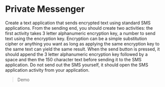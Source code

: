 # Private Messenger 

Create a text application that sends encrypted text using standard SMS applications. From the sending end, you should create two activities: the first activity takes 3 letter alphanumeric encryption key, a number to send text using the encryption key. Encryption can be a simple substitution cipher or anything you want as long as applying the same encryption key to the same text can yield the same result. When the send button is pressed, it should append the 3 letter alphanumeric encryption key followed by a space and then the 150 character text before sending it to the SMS application. Do not send out the SMS yourself, it should open the SMS application activity from your application.

> Demo

>[](demo.gif)